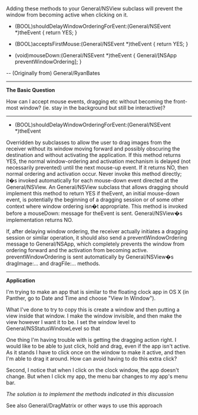 Adding these methods to your General/NSView subclass will prevent the window from becoming active when clicking on it.

    
- (BOOL)shouldDelayWindowOrderingForEvent:(General/NSEvent *)theEvent
{
        return YES;
}

- (BOOL)acceptsFirstMouse:(General/NSEvent *)theEvent
{
        return YES; 
}

- (void)mouseDown:(General/NSEvent *)theEvent
{
        General/[NSApp preventWindowOrdering]; 
}


-- (Originally from) General/RyanBates

----

**The Basic Question**

How can I accept mouse events, dragging etc without becoming the front-most window? (ie. stay in the background but still be interactive)?

----

- (BOOL)shouldDelayWindowOrderingForEvent:(General/NSEvent *)theEvent

Overridden by subclasses to allow the user to drag images from the receiver without its window moving forward and possibly obscuring the destination and without activating the application. If this method returns YES, the normal window-ordering and activation mechanism is delayed (not necessarily prevented) until the next mouse-up event. If it returns NO, then normal ordering and activation occur. Never invoke this method directly; it�s invoked automatically for each mouse-down event directed at the General/NSView.
An General/NSView subclass that allows dragging should implement this method to return YES if theEvent, an initial mouse-down event, is potentially the beginning of a dragging session or of some other context where window ordering isn�t appropriate. This method is invoked before a mouseDown: message for theEvent is sent. General/NSView�s implementation returns NO.

If, after delaying window ordering, the receiver actually initiates a dragging session or similar operation, it should also send a preventWindowOrdering message to General/NSApp, which completely prevents the window from ordering forward and the activation from becoming active. preventWindowOrdering is sent automatically by General/NSView�s dragImage:... and dragFile:... methods.

----

**Application**

I'm trying to make an app that is similar to the floating clock app in OS X (in Panther, go to Date and Time and choose "View In Window").

What I've done to try to copy this is create a window and then putting a view inside that window.  I make the window invisible, and then make the view however I want it to be.  I set the window level to General/NSStatusWindowLevel so that 

One thing I'm having trouble with is getting the dragging action right.  I would like to be able to just click, hold and drag, even if the app isn't active.  As it stands I have to click once on the window to make it active, and then I'm able to drag it around.  How can avoid having to do this extra click?

Second, I notice that when I click on the clock window, the app doesn't change.  But when I click my app, the menu bar changes to my app's menu bar.

*The solution is to implement the methods indicated in this discussion*

See also General/DragMatrix or other ways to use this approach